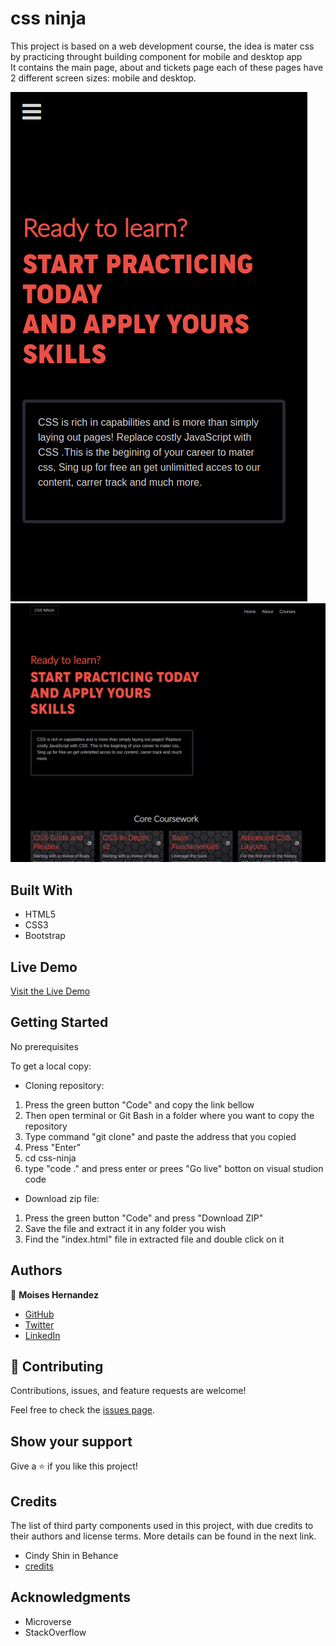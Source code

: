 # css ninja
This project is based on a web development course, the idea is mater css 
by practicing throught building component for mobile and desktop app  
It contains the main page, about and tickets page each of 
these pages have 2 different screen sizes: mobile and desktop.

![screenshot](./images/mobile-black.png)
![screenshot](./images/desktop-black.png)

## Built With

- HTML5
- CSS3
- Bootstrap

## Live Demo

[Visit the Live Demo](https://mhdez221993.github.io/css-ninja/src)


## Getting Started

No prerequisites

To get a local copy:
 
- Cloning repository:
 1. Press the green button "Code" and copy the link bellow
 2. Then open terminal or Git Bash in a folder where you want to copy the repository
 3. Type command "git clone" and paste the address that you copied
 4. Press "Enter"
 5. cd css-ninja
 6. type "code ." and press enter or prees "Go live" botton on visual studion code
- Download zip file:
 1. Press the green button "Code" and press "Download ZIP"
 2. Save the file and extract it in any folder you wish
 3. Find the "index.html" file in extracted file and double click on it

## Authors


👤 **Moises Hernandez**

- [GitHub](https://github.com/Mhdez221993)
- [Twitter](https://twitter.com/MoisesH42060050)
- [LinkedIn](https://www.linkedin.com/in/moises-hernandez-9bbb17145/)

## 🤝 Contributing

Contributions, issues, and feature requests are welcome!

Feel free to check the [issues page](../../issues/).

## Show your support

Give a ⭐️ if you like this project!

## Credits

The list of third party components used in this project, with due credits to their authors and license terms. More details can be found in the next link.

- Cindy Shin in Behance
- [credits](https://www.behance.net/gallery/29845175/CC-Global-Summit-2015)


## Acknowledgments

- Microverse
- StackOverflow
